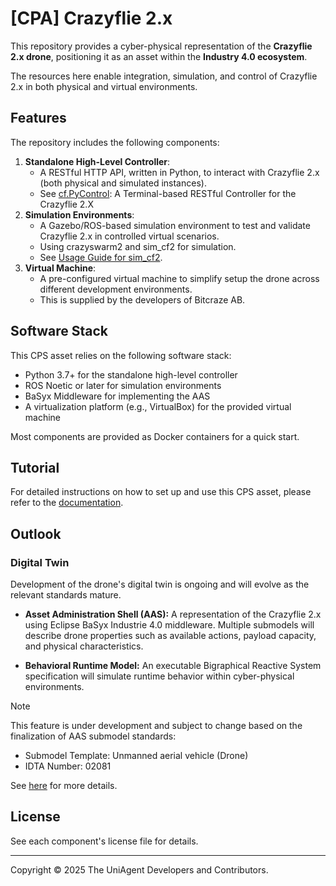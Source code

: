 # [CPA] Crazyflie 2.x

This repository provides a cyber-physical representation of the **Crazyflie 2.x drone**, positioning it as an asset within the **Industry 4.0 ecosystem**. 

The resources here enable integration, simulation, and control of Crazyflie 2.x in both physical and virtual environments.

## Features

The repository includes the following components:

1. **Standalone High-Level Controller**:
   - A RESTful HTTP API, written in Python, to interact with Crazyflie 2.x (both physical and simulated instances).
   - See [cf.PyControl](https://github.com/UniAgent-CyberPhysicalAssets/cps.asset.crazyflie/tree/main/controller/cf.PyControl): A Terminal-based RESTful Controller for the Crazyflie 2.X
2. **Simulation Environments**:
   - A Gazebo/ROS-based simulation environment to test and validate Crazyflie 2.x in controlled virtual scenarios.
   - Using crazyswarm2 and sim_cf2 for simulation.
   - See [Usage Guide for sim_cf2](https://github.com/UniAgent-CyberPhysicalAssets/cps.asset.crazyflie/tree/main/simulation/sim_cf2-ext).
3. **Virtual Machine**:
   - A pre-configured virtual machine to simplify setup the drone across different development environments.
   - This is supplied by the developers of Bitcraze AB.

## Software Stack

This CPS asset relies on the following software stack:

- Python 3.7+ for the standalone high-level controller
- ROS Noetic or later for simulation environments
- BaSyx Middleware for implementing the AAS
- A virtualization platform (e.g., VirtualBox) for the provided virtual machine

Most components are provided as Docker containers for a quick start.

## Tutorial

For detailed instructions on how to set up and use this CPS asset,
please refer to the [documentation](https://uniagent-cyberphysicalassets.github.io/cps.asset.crazyflie/).

## Outlook 

### Digital Twin

Development of the drone's digital twin is ongoing and will evolve as the relevant standards mature.

- **Asset Administration Shell (AAS):**
    A representation of the Crazyflie 2.x using Eclipse BaSyx Industrie 4.0 middleware. Multiple submodels will describe drone properties such as available actions, payload capacity, and physical characteristics.

- **Behavioral Runtime Model:**
    An executable Bigraphical Reactive System specification will simulate runtime behavior within cyber-physical environments.

> [!NOTE] 
> 
> This feature is under development and subject to change based on the finalization of AAS submodel standards:
> - Submodel Template: Unmanned aerial vehicle (Drone)
> - IDTA Number: 02081
> 
> See [here](https://industrialdigitaltwin.org/content-hub/teilmodelle) for more details.


## License

See each component's license file for details.

---

Copyright © 2025 The UniAgent Developers and Contributors.